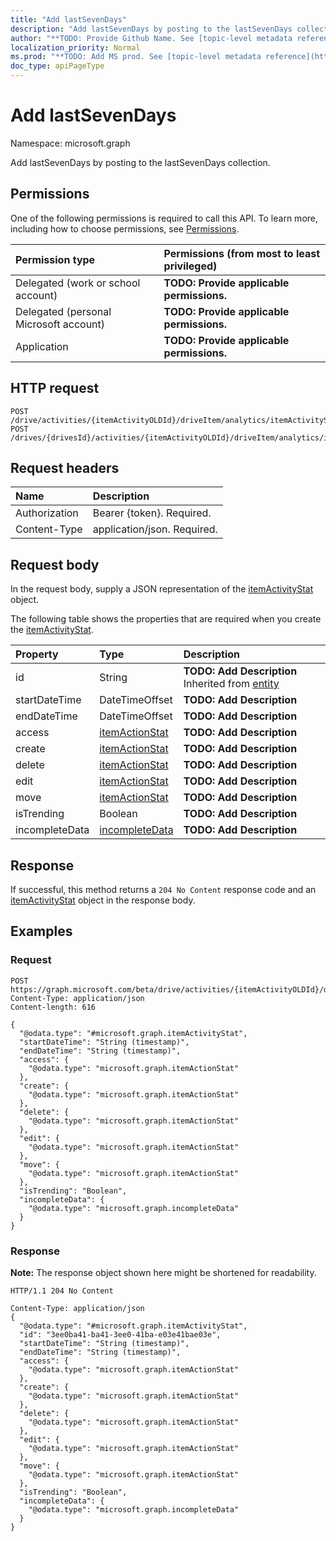 ```yaml
---
title: "Add lastSevenDays"
description: "Add lastSevenDays by posting to the lastSevenDays collection."
author: "**TODO: Provide Github Name. See [topic-level metadata reference](https://msgo.azurewebsites.net/add/document/guidelines/metadata.html#topic-level-metadata)**"
localization_priority: Normal
ms.prod: "**TODO: Add MS prod. See [topic-level metadata reference](https://msgo.azurewebsites.net/add/document/guidelines/metadata.html#topic-level-metadata)**"
doc_type: apiPageType
---
```


# Add lastSevenDays
Namespace: microsoft.graph

Add lastSevenDays by posting to the lastSevenDays collection.

## Permissions
One of the following permissions is required to call this API. To learn more, including how to choose permissions, see [Permissions](/graph/permissions-reference).

|Permission type|Permissions (from most to least privileged)|
|:---|:---|
|Delegated (work or school account)|**TODO: Provide applicable permissions.**|
|Delegated (personal Microsoft account)|**TODO: Provide applicable permissions.**|
|Application|**TODO: Provide applicable permissions.**|

## HTTP request

<!-- {
  "blockType": "ignored"
}
-->
``` http
POST /drive/activities/{itemActivityOLDId}/driveItem/analytics/itemActivityStats/$ref
POST /drives/{drivesId}/activities/{itemActivityOLDId}/driveItem/analytics/itemActivityStats/$ref
```

## Request headers
|Name|Description|
|:---|:---|
|Authorization|Bearer {token}. Required.|
|Content-Type|application/json. Required.|

## Request body
In the request body, supply a JSON representation of the [itemActivityStat](../resources/itemactivitystat.md) object.

The following table shows the properties that are required when you create the [itemActivityStat](../resources/itemactivitystat.md).

|Property|Type|Description|
|:---|:---|:---|
|id|String|**TODO: Add Description** Inherited from [entity](../resources/entity.md)|
|startDateTime|DateTimeOffset|**TODO: Add Description**|
|endDateTime|DateTimeOffset|**TODO: Add Description**|
|access|[itemActionStat](../resources/itemactionstat.md)|**TODO: Add Description**|
|create|[itemActionStat](../resources/itemactionstat.md)|**TODO: Add Description**|
|delete|[itemActionStat](../resources/itemactionstat.md)|**TODO: Add Description**|
|edit|[itemActionStat](../resources/itemactionstat.md)|**TODO: Add Description**|
|move|[itemActionStat](../resources/itemactionstat.md)|**TODO: Add Description**|
|isTrending|Boolean|**TODO: Add Description**|
|incompleteData|[incompleteData](../resources/incompletedata.md)|**TODO: Add Description**|



## Response

If successful, this method returns a `204 No Content` response code and an [itemActivityStat](../resources/itemactivitystat.md) object in the response body.

## Examples

### Request
<!-- {
  "blockType": "request",
  "name": "create_itemactivitystat_from_"
}
-->
``` http
POST https://graph.microsoft.com/beta/drive/activities/{itemActivityOLDId}/driveItem/analytics/itemActivityStats/$ref
Content-Type: application/json
Content-length: 616

{
  "@odata.type": "#microsoft.graph.itemActivityStat",
  "startDateTime": "String (timestamp)",
  "endDateTime": "String (timestamp)",
  "access": {
    "@odata.type": "microsoft.graph.itemActionStat"
  },
  "create": {
    "@odata.type": "microsoft.graph.itemActionStat"
  },
  "delete": {
    "@odata.type": "microsoft.graph.itemActionStat"
  },
  "edit": {
    "@odata.type": "microsoft.graph.itemActionStat"
  },
  "move": {
    "@odata.type": "microsoft.graph.itemActionStat"
  },
  "isTrending": "Boolean",
  "incompleteData": {
    "@odata.type": "microsoft.graph.incompleteData"
  }
}
```


### Response
**Note:** The response object shown here might be shortened for readability.
<!-- {
  "blockType": "response",
  "truncated": true,
  "@odata.type": "microsoft.graph.itemActivityStat"
}
-->
``` http
HTTP/1.1 204 No Content

Content-Type: application/json
{
  "@odata.type": "#microsoft.graph.itemActivityStat",
  "id": "3ee0ba41-ba41-3ee0-41ba-e03e41bae03e",
  "startDateTime": "String (timestamp)",
  "endDateTime": "String (timestamp)",
  "access": {
    "@odata.type": "microsoft.graph.itemActionStat"
  },
  "create": {
    "@odata.type": "microsoft.graph.itemActionStat"
  },
  "delete": {
    "@odata.type": "microsoft.graph.itemActionStat"
  },
  "edit": {
    "@odata.type": "microsoft.graph.itemActionStat"
  },
  "move": {
    "@odata.type": "microsoft.graph.itemActionStat"
  },
  "isTrending": "Boolean",
  "incompleteData": {
    "@odata.type": "microsoft.graph.incompleteData"
  }
}
```

